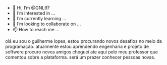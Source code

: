 - 👋 Hi, I’m @GNL97
- 👀 I’m interested in ...
- 🌱 I’m currently learning ...
- 💞️ I’m looking to collaborate on ...
- 📫 How to reach me ...

<!---
GNL97/GNL97 is a ✨ special ✨ repository because its `README.md` (this file) appears on your GitHub profile.
You can click the Preview link to take a look at your changes.
--->
olá eu sou o guilherme lopes,
estou procurando novos desafios no meio da programação.
atualmente estou aprendendo engenharia e projeto de softwere
procuro novos amigos
cheguei ate aqui  pelo meu professor que comentou sobre a plataforma.
será um prazer conhecer pessoas novas.

